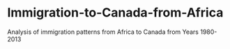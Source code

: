 # Immigration-to-Canada-from-Africa
Analysis of immigration patterns from Africa to Canada from Years 1980-2013

